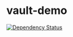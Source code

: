 # vault-demo
[![Dependency Status](https://gemnasium.com/badges/github.com/millette/vault-demo.svg)](https://gemnasium.com/github.com/millette/vault-demo)
